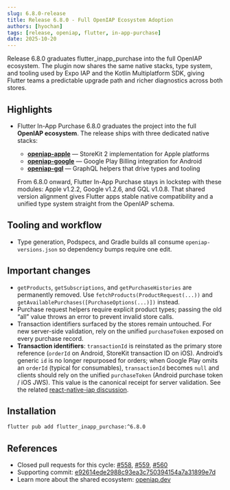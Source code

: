 ```yaml
---
slug: 6.8.0-release
title: Release 6.8.0 - Full OpenIAP Ecosystem Adoption
authors: [hyochan]
tags: [release, openiap, flutter, in-app-purchase]
date: 2025-10-20
---
```


Release 6.8.0 graduates flutter_inapp_purchase into the full OpenIAP ecosystem.
The plugin now shares the same native stacks, type system, and tooling used by
Expo IAP and the Kotlin Multiplatform SDK, giving Flutter teams a predictable
upgrade path and richer diagnostics across both stores.

<!-- truncate -->

## Highlights

- Flutter In-App Purchase 6.8.0 graduates the project into the full **OpenIAP ecosystem**. The release ships with three dedicated native stacks:

  - **[openiap-apple](https://github.com/hyodotdev/openiap-apple)** — StoreKit 2 implementation for Apple platforms
  - **[openiap-google](https://github.com/hyodotdev/openiap-google)** — Google Play Billing integration for Android
  - **[openiap-gql](https://github.com/hyodotdev/openiap-gql)** — GraphQL helpers that drive types and tooling

  From 6.8.0 onward, Flutter In-App Purchase stays in lockstep with these modules: Apple v1.2.2, Google v1.2.6, and GQL v1.0.8. That shared version alignment gives Flutter apps stable native compatibility and a unified type system straight from the OpenIAP schema.

## Tooling and workflow

- Type generation, Podspecs, and Gradle builds all consume `openiap-versions.json`
  so dependency bumps require one edit.

## Important changes

- `getProducts`, `getSubscriptions`, and `getPurchaseHistories` are permanently
  removed. Use `fetchProducts(ProductRequest(...))` and
  `getAvailablePurchases([PurchaseOptions(...)])` instead.
- Purchase request helpers require explicit product types; passing the old
  “all” value throws an error to prevent invalid store calls.
- Transaction identifiers surfaced by the stores remain untouched. For new
  server-side validation, rely on the unified `purchaseToken` exposed on every
  purchase record.
- **Transaction identifiers**: `transactionId` is reinstated as the primary store
  reference (`orderId` on Android, StoreKit transaction ID on iOS). Android’s
  generic `id` is no longer repurposed for orders; when Google Play omits an
  `orderId` (typical for consumables), `transactionId` becomes `null` and clients
  should rely on the unified `purchaseToken` (Android purchase token / iOS JWS).
  This value is the canonical receipt for server validation. See the related
  [react-native-iap discussion](https://github.com/hyochan/react-native-iap/discussions/3016).

## Installation

```bash
flutter pub add flutter_inapp_purchase:^6.8.0
```

## References

- Closed pull requests for this cycle: [#558](https://github.com/hyochan/flutter_inapp_purchase/pull/558), [#559](https://github.com/hyochan/flutter_inapp_purchase/pull/559), [#560](https://github.com/hyochan/flutter_inapp_purchase/pull/560)
- Supporting commit: [e92614ede2988c93ea3c750394154a7a31899e7d](https://github.com/hyochan/flutter_inapp_purchase/commit/e92614ede2988c93ea3c750394154a7a31899e7d)
- Learn more about the shared ecosystem: [openiap.dev](https://www.openiap.dev/)
